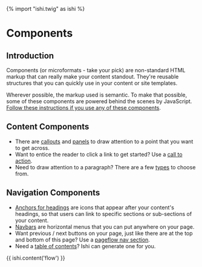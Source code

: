 {% import "ishi.twig" as ishi %}
# Components

## Introduction

<p class="leader">Components (or microformats - take your pick) are non-standard HTML markup that can really make your content standout. They're reusable structures that you can quickly use in your content or site templates.</p>

Wherever possible, the markup used is semantic. To make that possible, some of these components are powered behind the scenes by JavaScript. [Follow these instructions if you use any of these components](javascript.html).

## Content Components

* There are [callouts](callouts.html) and [panels](panels.html) to draw attention to a point that you want to get across.
* Want to entice the reader to click a link to get started? Use a [call to action](callstoaction.html).
* Need to draw attention to a paragraph? There are a few [types](paragraph-types.html) to choose from.

## Navigation Components

* [Anchors for headings](anchors-for-headings.html) are icons that appear after your content's headings, so that users can link to specific sections or sub-sections of your content.
* [Navbars](navbars.html) are horizontal menus that you can put anywhere on your page.
* Want previous / next buttons on your page, just like there are at the top and bottom of this page? Use a [pageflow nav section](pageflow-navigation.html).
* Need a [table of contents](toc.html)? Ishi can generate one for you.

{{ ishi.content('flow') }}
